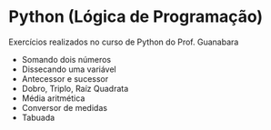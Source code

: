 # Python (Lógica de Programação)
Exercícios realizados no curso de Python do Prof. Guanabara 
- Somando dois números
- Dissecando uma variável
- Antecessor e sucessor
- Dobro, Triplo, Raíz Quadrata
- Média aritmética
- Conversor de medidas
- Tabuada
